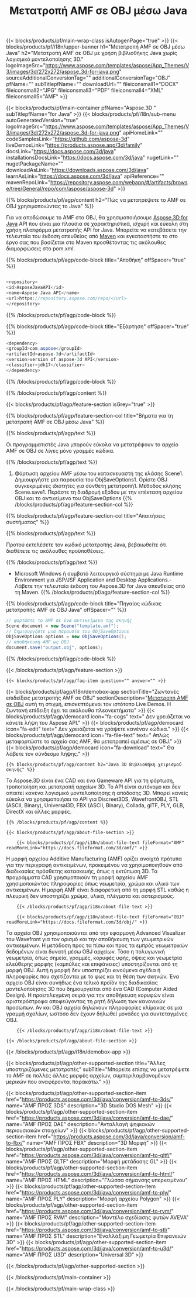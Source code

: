 ﻿---
title: Μετατροπή AMF σε OBJ μέσω Java 
weight: 3580
url: /el/java/conversion/amf-to-obj/ 
description: Δείγμα κώδικα μετατροπής Java για μορφή AMF σε αρχείο OBJ. Χρησιμοποιήστε αυτό το παράδειγμα κώδικα για να μετατρέψετε το AMF σε OBJ σε οποιαδήποτε εφαρμογή που βασίζεται στον Ιστό ή στην επιφάνεια εργασίας Java.
---
{{< blocks/products/pf/main-wrap-class isAutogenPage="true" >}}
{{< blocks/products/pf/i18n/upper-banner h1="Μετατροπή AMF σε OBJ μέσω Java" h2="Μετατροπή AMF σε OBJ με χρήση βιβλιοθήκης Java χωρίς λογισμικό μοντελοποίησης 3D." logoImageSrc="https://www.aspose.com/templates/aspose/App_Themes/V3/images/3d/272x272/aspose_3d-for-java.png" sourceAdditionalConversionTag="" additionalConversionTag="OBJ" pfName="" subTitlepfName="" downloadUrl="" fileiconsmall1="DOCX" fileiconsmall2="JPG" fileiconsmall3="PDF" fileiconsmall4="XML" fileiconsmall5="AMF" >}}

{{< blocks/products/pf/main-container pfName="Aspose.3D " subTitlepfName="for Java" >}}
{{< blocks/products/pf/i18n/sub-menu autoGeneratedVersion="true" logoImageSrc="https://www.aspose.com/templates/aspose/App_Themes/V3/images/3d/272x272/aspose_3d-for-java.png" apiHomeLink="" codeSamplesLink="https://github.com/aspose-3d" liveDemosLink="https://products.aspose.app/3d/family" docsLink="https://docs.aspose.com/3d/java" installationsDocsLink="https://docs.aspose.com/3d/java" nugetLink="" nugetPackageName="" downloadAsLink="https://downloads.aspose.com/3d/java" learnAsLink="https://docs.aspose.com/3d/java" apiReference="" mavenRepoLink="https://repository.aspose.com/webapp/#/artifacts/browse/tree/General/repo/com/aspose/aspose-3d" >}}

{{% blocks/products/pf/agp/content h2="Πώς να μετατρέψετε το AMF σε OBJ χρησιμοποιώντας το Java" %}}

 Για να αποδώσουμε το AMF στο OBJ, θα χρησιμοποιήσουμε
 [Aspose.3D for Java](https://products.aspose.com/3d/java) 
 API που είναι μια πλούσια σε χαρακτηριστικά, ισχυρή και εύκολη στη χρήση πλατφόρμα μετατροπής API for Java. Μπορείτε να κατεβάσετε την τελευταία του έκδοση απευθείας από
 [Maven](https://repository.aspose.com/webapp/#/artifacts/browse/tree/General/repo/com/aspose/aspose-3d) 
 και εγκαταστήστε το στο έργο σας που βασίζεται στο Maven προσθέτοντας τις ακόλουθες διαμορφώσεις στο pom.xml.

{{% blocks/products/pf/agp/code-block title="Αποθήκη" offSpacer="true" %}}

```cs

<repository>
<id>AsposeJavaAPI</id>
<name>Aspose Java API</name>
<url>https://repository.aspose.com/repo/</url>
</repository>


```

{{% /blocks/products/pf/agp/code-block %}}

{{% blocks/products/pf/agp/code-block title="Εξάρτηση" offSpacer="true" %}}

```cs
<dependency>
<groupId>com.aspose</groupId>
<artifactId>aspose-3d</artifactId>
<version>version of aspose-3d API</version>
<classifier>jdk17</classifier>
</dependency>


```

{{% /blocks/products/pf/agp/code-block %}}

{{% /blocks/products/pf/agp/content %}}

{{< blocks/products/pf/agp/feature-section isGrey="true" >}}

{{% blocks/products/pf/agp/feature-section-col title="Βήματα για τη μετατροπή AMF σε OBJ μέσω Java" %}}

{{% blocks/products/pf/agp/text %}}

 Οι προγραμματιστές Java μπορούν εύκολα να μετατρέψουν το αρχείο AMF σε OBJ σε λίγες μόνο γραμμές κώδικα.

{{% /blocks/products/pf/agp/text %}}

1. Φόρτωση αρχείου AMF μέσω του κατασκευαστή της κλάσης Scene1. Δημιουργήστε μια παρουσία του ObjSaveOptions1. Ορίστε OBJ συγκεκριμένες ιδιότητες για σύνθετη μετατροπή1. Μέθοδος κλήσης Scene.save1. Περάστε τη διαδρομή εξόδου με την επέκταση αρχείου OBJ και το αντικείμενο του ObjSaveOptions
{{% /blocks/products/pf/agp/feature-section-col %}}

{{% blocks/products/pf/agp/feature-section-col title="Απαιτήσεις συστήματος" %}}

{{% blocks/products/pf/agp/text %}}

 Προτού εκτελέσετε τον κωδικό μετατροπής Java, βεβαιωθείτε ότι διαθέτετε τις ακόλουθες προϋποθέσεις.

{{% /blocks/products/pf/agp/text %}}

- Microsoft Windows ή συμβατό λειτουργικό σύστημα με Java Runtime Environment για JSP/JSF Application and Desktop Applications.- Λάβετε την τελευταία έκδοση του Aspose.3D for Java απευθείας από τη Maven.
{{% /blocks/products/pf/agp/feature-section-col %}}

{{% blocks/products/pf/agp/code-block title="Πηγαίος κώδικας μετατροπής AMF σε OBJ Java" offSpacer="" %}}

```cs
// φορτώστε το AMF σε ένα αντικείμενο της σκηνής 
Scene document = new Scene("template.amf");
// δημιουργήστε μια παρουσία του ObjSaveOptions 
ObjSaveOptions options = new ObjSaveOptions();
// αποθήκευση AMF ως OBJ 
document.save("output.obj", options);   


```

{{% /blocks/products/pf/agp/code-block %}}

{{< /blocks/products/pf/agp/feature-section >}}

    {{< blocks/products/pf/agp/faq-item question="" answer="" >}}
 

<!-- aboutfile Starts -->

{{< blocks/products/pf/agp/i18n/demobox-app sectionTitle="Ζωντανές επιδείξεις μετατροπής AMF σε OBJ" sectionDescription="[Μετατροπή AMF σε OBJ](https://products.aspose.app/3d/conversion/amf-to-obj) αυτή τη στιγμή, επισκεπτόμενοι τον ιστότοπο Live Demos. Η ζωντανή επίδειξη έχει τα ακόλουθα πλεονεκτήματα" >}}
        {{< blocks/products/pf/agp/democard icon="fa-cogs" text=" Δεν χρειάζεται να κάνετε λήψη του Aspose API." >}}
        {{< blocks/products/pf/agp/democard icon="fa-edit" text=" Δεν χρειάζεται να γράψετε κανέναν κώδικα." >}}
        {{< blocks/products/pf/agp/democard icon="fa-file-text" text=" Απλώς μεταφορτώστε το αρχείο σας AMF, θα μετατραπεί αμέσως σε OBJ." >}}
        {{< blocks/products/pf/agp/democard icon="fa-download" text=" Θα λάβετε τον σύνδεσμο λήψης." >}}

    {{% blocks/products/pf/agp/content h2="Java 3D Βιβλιοθήκη χειρισμού σκηνής" %}}

 Το Aspose.3D είναι ένα CAD και ένα Gameware API για τη φόρτωση, τροποποίηση και μετατροπή αρχείων 3D. Το API είναι αυτόνομο και δεν απαιτεί κανένα λογισμικό μοντελοποίησης ή απόδοσης 3D. Μπορεί κανείς εύκολα να χρησιμοποιήσει το API για Discreet3DS, WavefrontOBJ, STL (ASCII, Binary), Universal3D, FBX (ASCII, Binary), Collada, glTF, PLY, GLB, DirectX και άλλες μορφές. 



    {{% /blocks/products/pf/agp/content %}}

    {{< blocks/products/pf/agp/about-file-section >}}

        {{< blocks/products/pf/agp/i18n/about-file-text fileFormat="AMF" readMoreLink="https://docs.fileformat.com/3d/amf/" >}}

Η μορφή αρχείου Additive Manufacturing (AMF) ορίζει ανοιχτά πρότυπα για την περιγραφή αντικειμένων, προκειμένου να χρησιμοποιηθούν από διαδικασίες πρόσθετης κατασκευής, όπως η εκτύπωση 3D. Τα προγράμματα CAD χρησιμοποιούν τη μορφή αρχείου AMF χρησιμοποιώντας πληροφορίες όπως γεωμετρία, χρώμα και υλικό των αντικειμένων. Η μορφή AMF είναι διαφορετική από τη μορφή STL καθώς η πλευρική δεν υποστηρίζει χρώμα, υλικά, πλέγματα και αστερισμούς.


        {{< /blocks/products/pf/agp/i18n/about-file-text >}}

        {{< blocks/products/pf/agp/i18n/about-file-text fileFormat="OBJ" readMoreLink="https://docs.fileformat.com/3d/obj/" >}}

Τα αρχεία OBJ χρησιμοποιούνται από την εφαρμογή Advanced Visualizer του Wavefront για τον ορισμό και την αποθήκευση των γεωμετρικών αντικειμένων. Η μετάδοση προς τα πίσω και προς τα εμπρός γεωμετρικών δεδομένων είναι δυνατή μέσω OBJ αρχείων. Τόσο η πολυγωνική γεωμετρία, όπως σημεία, γραμμές, κορυφές υφής, όψεις και γεωμετρία ελεύθερης μορφής (καμπύλες και επιφάνειες) υποστηρίζονται από τη μορφή OBJ. Αυτή η μορφή δεν υποστηρίζει κινούμενα σχέδια ή πληροφορίες που σχετίζονται με το φως και τη θέση των σκηνών. Ένα αρχείο OBJ είναι συνήθως ένα τελικό προϊόν της διαδικασίας μοντελοποίησης 3D που δημιουργείται από ένα CAD (Computer Aided Design). Η προεπιλεγμένη σειρά για την αποθήκευση κορυφών είναι αριστερόστροφα αποφεύγοντας τη ρητή δήλωση των κανονικών προσώπων. Αν και OBJ αρχεία δηλώνουν πληροφορίες κλίμακας σε μια γραμμή σχολίων, ωστόσο δεν έχουν δηλωθεί μονάδες για συντεταγμένες OBJ.


        {{< /blocks/products/pf/agp/i18n/about-file-text >}}

    {{< /blocks/products/pf/agp/about-file-section >}}

{{< /blocks/products/pf/agp/i18n/demobox-app >}}

<!-- aboutfile Ends -->

{{< blocks/products/pf/agp/other-supported-section title="Άλλες υποστηριζόμενες μετατροπές" subTitle="Μπορείτε επίσης να μετατρέψετε το AMF σε πολλές άλλες μορφές αρχείων, συμπεριλαμβανομένων μερικών που αναφέρονται παρακάτω." >}}

{{< blocks/products/pf/agp/other-supported-section-item href="https://products.aspose.com/3d/java/conversion/amf-to-3ds/" name="AMF ΠΡΟΣ 3DS" description="3D Studio DOS Mesh" >}}
{{< blocks/products/pf/agp/other-supported-section-item href="https://products.aspose.com/3d/java/conversion/amf-to-dae/" name="AMF ΠΡΟΣ DAE" description="Ανταλλαγή ψηφιακών περιουσιακών στοιχείων" >}}
{{< blocks/products/pf/agp/other-supported-section-item href="https://products.aspose.com/3d/java/conversion/amf-to-fbx/" name="AMF ΠΡΟΣ FBX" description="3D Μορφή" >}}
{{< blocks/products/pf/agp/other-supported-section-item href="https://products.aspose.com/3d/java/conversion/amf-to-gltf/" name="AMF ΠΡΟΣ GLTF" description="Μορφή μετάδοσης GL" >}}
{{< blocks/products/pf/agp/other-supported-section-item href="https://products.aspose.com/3d/java/conversion/amf-to-html/" name="AMF ΠΡΟΣ HTML" description="Γλώσσα σήμανσης υπερκειμένου" >}}
{{< blocks/products/pf/agp/other-supported-section-item href="https://products.aspose.com/3d/java/conversion/amf-to-ply/" name="AMF ΠΡΟΣ PLY" description="Μορφή αρχείου Polygon" >}}
{{< blocks/products/pf/agp/other-supported-section-item href="https://products.aspose.com/3d/java/conversion/amf-to-rvm/" name="AMF ΠΡΟΣ RVM" description="Μοντέλο σχεδίασης φυτών AVEVA" >}}
{{< blocks/products/pf/agp/other-supported-section-item href="https://products.aspose.com/3d/java/conversion/amf-to-stl/" name="AMF ΠΡΟΣ STL" description="Εναλλάξιμη Γεωμετρία Επιφανειών 3D" >}}
{{< blocks/products/pf/agp/other-supported-section-item href="https://products.aspose.com/3d/java/conversion/amf-to-u3d/" name="AMF ΠΡΟΣ U3D" description="Universal 3D" >}}

{{< /blocks/products/pf/agp/other-supported-section >}}

{{< /blocks/products/pf/main-container >}}
    
{{< /blocks/products/pf/main-wrap-class >}}